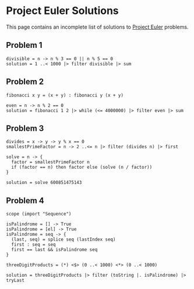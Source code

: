 # Project Euler Solutions
This page contains an incomplete list of solutions to
[Project Euler](https://projecteuler.net) problems.

## Problem 1
```fleet
divisible = n -> n % 3 == 0 || n % 5 == 0
solution = 1 ..< 1000 |> filter divisible |> sum
```

## Problem 2
```fleet
fibonacci x y = (x + y) : fibonacci y (x + y)

even = n -> n % 2 == 0
solution = fibonacci 1 2 |> while (<= 4000000) |> filter even |> sum
```

## Problem 3
```fleet
divides = x -> y -> y % x == 0
smallestPrimeFactor = n -> 2 ..<= n |> filter (divides n) |> first

solve = n -> {
  factor = smallestPrimeFactor n
  if (factor == n) then factor else (solve (n / factor))
}

solution = solve 600851475143
```

## Problem 4
```fleet
scope (import "Sequence")

isPalindrome = [] -> True
isPalindrome = [el] -> True
isPalindrome = seq -> {
  (last, seq) = splice seq (lastIndex seq)
  first : seq = seq
  first == last && isPalindrome seq
}

threeDigitProducts = (*) <$> (0 ..< 1000) <*> (0 ..< 1000)

solution = threeDigitProducts |> filter (toString |. isPalindrome) |> tryLast
```
